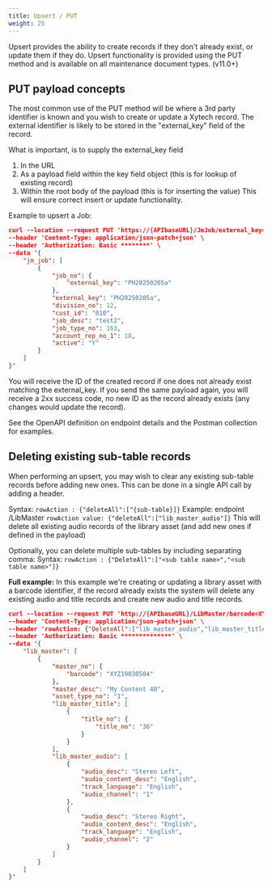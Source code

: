 ```yaml
---
title: Upsert / PUT
weight: 25
---
```

Upsert provides the ability to create records if they don't already exist, or update them if they do. Upsert functionality is provided using the PUT method and is available on all maintenance document types. (v11.0+)

## PUT payload concepts
The most common use of the PUT method will be where a 3rd party identifier is known and you wish to create or update a Xytech record.
The external identifier is likely to be stored in the "external_key" field of the record.

What is important, is to supply the external_key field 
1. In the URL
2. As a payload field within the key field object (this is for lookup of existing record)
3. Within the root body of the payload (this is for inserting the value)
This will ensure correct insert or update functionality.

Example to upsert a Job:
```json
curl --location --request PUT 'https://{APIbaseURL}/JmJob/external_key=PH20250205a' \
--header 'Content-Type: application/json-patch+json' \
--header 'Authorization: Basic ********' \
--data '{
    "jm_job": [
        {
            "job_no": {
                "external_key": "PH20250205a"
            },
            "external_key": "PH20250205a",
            "division_no": 12,
            "cust_id": "010",
            "job_desc": "test2",
            "job_type_no": 163,
            "account_rep_no_1": 18,
            "active": "Y"
        }
    ]
}'
```

You will receive the ID of the created record if one does not already exist matching the external_key.
If you send the same payload again, you will receive a 2xx success code, no new ID as the record already exists (any changes would update the record).


See the OpenAPI definition on endpoint details and the Postman collection for examples.

## Deleting existing sub-table records
When performing an upsert, you may wish to clear any existing sub-table records before adding new ones. This can be done in a single API call by adding a header.

Syntax: `rowAction : {"deleteAll":["{sub-table}]}`
Example: endpoint /LibMaster `rowAction value: {"deleteAll":["lib_master_audio"]}`
This will delete all existing audio records of the library asset (and add new ones if defined in the payload)

Optionally, you can delete multiple sub-tables by including separating comma:
Syntax: `rowAction : {"DeleteAll":["<sub table name>","<sub table name>"]}`

**Full example:**
In this example we're creating or updating a library asset with a barcode identifier, if the record already exists the system will delete any existing audio and title records and create new audio and title records.
```json
curl --location --request PUT 'http://{APIbaseURL}/LibMaster/barcode=XYZ19030504' \
--header 'Content-Type: application/json-patch+json' \
--header 'rowAction: {"DeleteAll":["lib_master_audio","lib_master_title"]}' \
--header 'Authorization: Basic **************' \
--data '{
    "lib_master": [
        {
            "master_no": {
                "barcode": "XYZ19030504"
            },
            "master_desc": "My Content 40",
            "asset_type_no": "1",
            "lib_master_title": [
                {
                    "title_no": {
                        "title_no": "36"
                    }
                }
            ],
            "lib_master_audio": [
                {
                    "audio_desc": "Stereo Left",
                    "audio_content_desc": "English",
                    "track_language": "English",
                    "audio_channel": "1"
                },
                {
                    "audio_desc": "Stereo Right",
                    "audio_content_desc": "English",
                    "track_language": "English",
                    "audio_channel": "2"
                }
            ]
        }
    ]
}'
```







